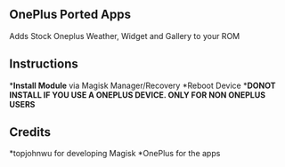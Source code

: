 ## OnePlus Ported Apps
Adds Stock Oneplus Weather, Widget and Gallery to your ROM

## Instructions
*__Install Module__ via Magisk Manager/Recovery
*Reboot Device
*__DONOT INSTALL IF YOU USE A ONEPLUS DEVICE. ONLY FOR NON ONEPLUS USERS__

## Credits
*topjohnwu for developing Magisk
*OnePlus for the apps
